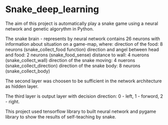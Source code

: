 # Snake_deep_learning

The aim of this project is automatically play a snake game using a neural
network and genetic algorythm in Python.

The snake brain - represents by neural network contains 26 neurons
with information about situation on a game-map, where:
    direction of the food: 8 neurons (snake_collect_food function)
    direction and angel between head and food: 2 neurons (snake_food_sense)
    distance to wall: 4 nuerons (snake_collect_wall)
    direction of the snake moving: 4 nuerons (snake_collect_direction)
    direction of the snake body: 8 neurons (snake_collect_body)

The second layer was choosen to be sufficient in the network
architecture as hidden layer.

The third layer is output layer with decision direction:
  0 - left, 1 - forword, 2 - right.

This project used tensorflow library to built neural network
and pygame library to show the results of self-teaching by snake.
